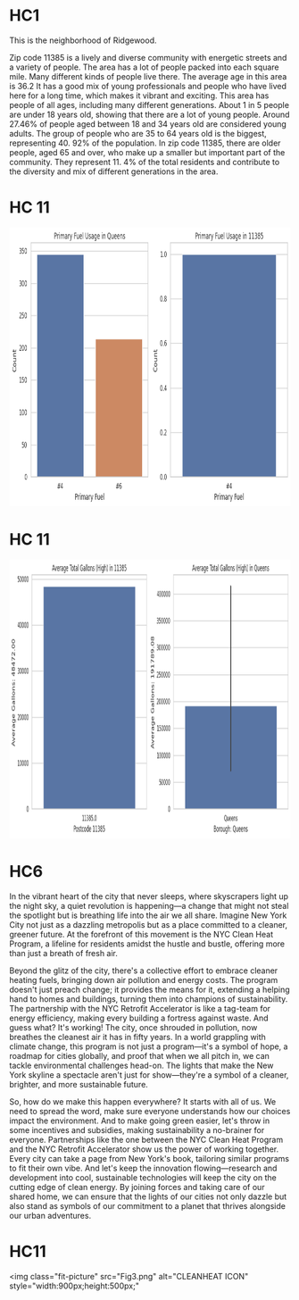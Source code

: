 # HC1
This is the neighborhood of Ridgewood.

Zip code 11385 is a lively and diverse community with energetic streets and a variety of people. The area has a lot of people packed into each square mile. Many different kinds of people live there. The average age in this area is 36.2 It has a good mix of young professionals and people who have lived here for a long time, which makes it vibrant and exciting. This area has people of all ages, including many different generations. About 1 in 5 people are under 18 years old, showing that there are a lot of young people. Around 27.46% of people aged between 18 and 34 years old are considered young adults. The group of people who are 35 to 64 years old is the biggest, representing 40. 92% of the population. In zip code 11385, there are older people, aged 65 and over, who make up a smaller but important part of the community. They represent 11. 4% of the total residents and contribute to the diversity and mix of different generations in the area.

# HC 11

<img
  class="fit-picture"
  src="Fig1.png"
  alt="Briarwood zoomed in" 
  style="width:900px;height:500px;"
  />

# HC 11

<img
  class="fit-picture"
  src="Fig2.png"
  alt="CLEANHEAT ICON" 
  style="width:900px;height:500px;"
  />

# HC6

In the vibrant heart of the city that never sleeps, where skyscrapers light up the night sky, a quiet revolution is happening—a change that might not steal the spotlight but is breathing life into the air we all share. Imagine New York City not just as a dazzling metropolis but as a place committed to a cleaner, greener future. At the forefront of this movement is the NYC Clean Heat Program, a lifeline for residents amidst the hustle and bustle, offering more than just a breath of fresh air.

Beyond the glitz of the city, there's a collective effort to embrace cleaner heating fuels, bringing down air pollution and energy costs. The program doesn't just preach change; it provides the means for it, extending a helping hand to homes and buildings, turning them into champions of sustainability. The partnership with the NYC Retrofit Accelerator is like a tag-team for energy efficiency, making every building a fortress against waste. And guess what? It's working! The city, once shrouded in pollution, now breathes the cleanest air it has in fifty years. In a world grappling with climate change, this program is not just a program—it's a symbol of hope, a roadmap for cities globally, and proof that when we all pitch in, we can tackle environmental challenges head-on. The lights that make the New York skyline a spectacle aren't just for show—they're a symbol of a cleaner, brighter, and more sustainable future.

So, how do we make this happen everywhere? It starts with all of us. We need to spread the word, make sure everyone understands how our choices impact the environment. And to make going green easier, let's throw in some incentives and subsidies, making sustainability a no-brainer for everyone. Partnerships like the one between the NYC Clean Heat Program and the NYC Retrofit Accelerator show us the power of working together. Every city can take a page from New York's book, tailoring similar programs to fit their own vibe. And let's keep the innovation flowing—research and development into cool, sustainable technologies will keep the city on the cutting edge of clean energy. By joining forces and taking care of our shared home, we can ensure that the lights of our cities not only dazzle but also stand as symbols of our commitment to a planet that thrives alongside our urban adventures.

# HC11

<img
  class="fit-picture"
  src="Fig3.png"
  alt="CLEANHEAT ICON" 
  style="width:900px;height:500px;"


